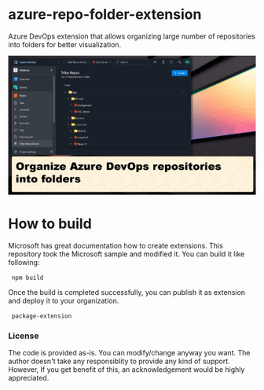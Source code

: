 # azure-repo-folder-extension
Azure DevOps extension that allows organizing large number of repositories into folders for better visualization.

![Image](azdofolders.png "Extension")

# How to build 
Microsoft has great documentation how to create extensions. This repository took the Microsoft sample and modified it. You can build it like following:

```
 npm build
```
Once the build is completed successfully, you can publish it as extension and deploy it to your organization.

```
 package-extension
```

### License
The code is provided as-is. You can modify/change anyway you want. The author doesn't take any responsiblity to provide any kind of support. 
However, If you get benefit of this, an acknowledgement would be highly appreciated.